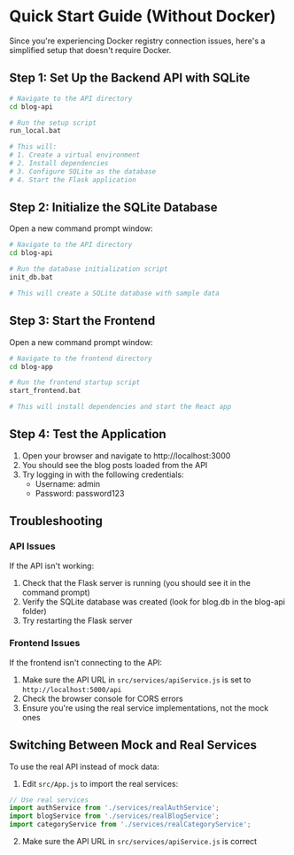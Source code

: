 # Quick Start Guide (Without Docker)

Since you're experiencing Docker registry connection issues, here's a simplified setup that doesn't require Docker.

## Step 1: Set Up the Backend API with SQLite

```bash
# Navigate to the API directory
cd blog-api

# Run the setup script
run_local.bat

# This will:
# 1. Create a virtual environment
# 2. Install dependencies
# 3. Configure SQLite as the database
# 4. Start the Flask application
```

## Step 2: Initialize the SQLite Database

Open a new command prompt window:

```bash
# Navigate to the API directory
cd blog-api

# Run the database initialization script
init_db.bat

# This will create a SQLite database with sample data
```

## Step 3: Start the Frontend

Open a new command prompt window:

```bash
# Navigate to the frontend directory
cd blog-app

# Run the frontend startup script
start_frontend.bat

# This will install dependencies and start the React app
```

## Step 4: Test the Application

1. Open your browser and navigate to http://localhost:3000
2. You should see the blog posts loaded from the API
3. Try logging in with the following credentials:
   - Username: admin
   - Password: password123

## Troubleshooting

### API Issues

If the API isn't working:

1. Check that the Flask server is running (you should see it in the command prompt)
2. Verify the SQLite database was created (look for blog.db in the blog-api folder)
3. Try restarting the Flask server

### Frontend Issues

If the frontend isn't connecting to the API:

1. Make sure the API URL in `src/services/apiService.js` is set to `http://localhost:5000/api`
2. Check the browser console for CORS errors
3. Ensure you're using the real service implementations, not the mock ones

## Switching Between Mock and Real Services

To use the real API instead of mock data:

1. Edit `src/App.js` to import the real services:

```javascript
// Use real services
import authService from './services/realAuthService';
import blogService from './services/realBlogService';
import categoryService from './services/realCategoryService';
```

2. Make sure the API URL in `src/services/apiService.js` is correct